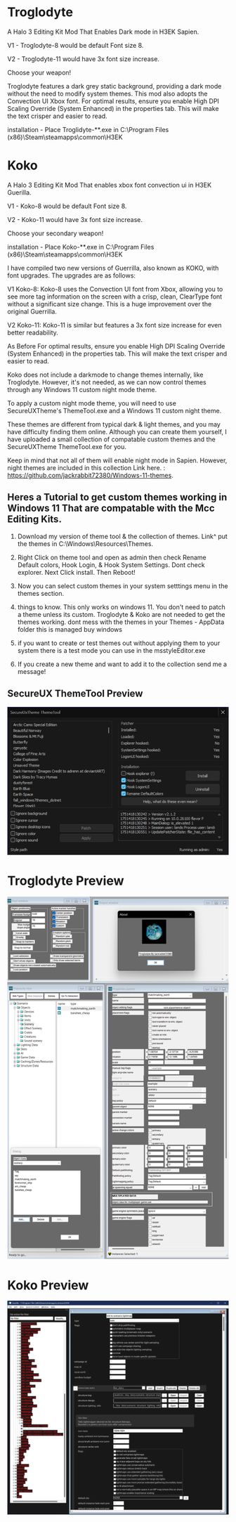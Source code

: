 
# Troglodyte
A Halo 3 Editing Kit Mod That Enables Dark mode in H3EK Sapien.

V1 - Troglodyte-8 would be default Font size 8.

V2 - Troglodyte-11 would have 3x font size increase.

Choose your weapon!

Troglodyte features a dark grey static background, providing a dark mode without the need to modify system themes. This mod also adopts the Convection UI Xbox font.
For optimal results, ensure you enable High DPI Scaling Override (System Enhanced) in the properties tab. This will make the text crisper and easier to read.

installation - Place Troglidyte-**.exe in C:\Program Files (x86)\Steam\steamapps\common\H3EK

# Koko
A Halo 3 Editing Kit Mod That enables xbox font convection ui in H3EK Guerilla.

V1 - Koko-8 would be default Font size 8.

V2 - Koko-11 would have 3x font size increase.

Choose your secondary weapon!

installation - Place Koko-**.exe in C:\Program Files (x86)\Steam\steamapps\common\H3EK

I have compiled two new versions of Guerrilla, also known as KOKO, with font upgrades. The upgrades are as follows:

V1 Koko-8: Koko-8 uses the Convection UI font from Xbox, allowing you to see more tag information on the screen with a crisp, clean, ClearType font without a significant size change. This is a huge improvement over the original Guerrilla.

V2 Koko-11: Koko-11 is similar but features a 3x font size increase for even better readability.

As Before For optimal results, ensure you enable High DPI Scaling Override (System Enhanced) in the properties tab. This will make the text crisper and easier to read.

Koko does not include a darkmode to change themes internally, like Troglodyte. However, it's not needed, as we can now control themes through any Windows 11 custom night mode theme. 

To apply a custom night mode theme, you will need to use SecureUXTheme's ThemeTool.exe and a Windows 11 custom night theme.

These themes are different from typical dark & light themes, and you may have difficulty finding them online. Although you can create them yourself, I have uploaded a small collection of compatable custom themes and the SecureUXTheme ThemeTool.exe for you.

Keep in mind that not all of them will enable night mode in Sapien. However, night themes are included in this collection Link here. : https://github.com/jackrabbit72380/Windows-11-themes.

## Heres a Tutorial to get custom themes working in Windows 11 That are compatable with the Mcc Editing Kits.

1. Download my version of theme tool & the collection of themes.  Link^ put the themes in C:\Windows\Resources\Themes.

2. Right Click on theme tool and open as admin then check Rename Default colors, Hook Login, & Hook System Settings. Dont check explorer. Next Click install. Then Reboot!

4. Now you can select custom themes in your system setttings menu in the themes section.

5. things to know. This only works on windows 11. You don't need to patch a theme unless its custom. Troglodyte & Koko are not needed to get the themes working. dont mess with the themes in your Themes - AppData folder this is managed buy windows

6. if you want to create or test themes out without applying them to your system there is a test mode you can use in the msstyleEditor.exe

7. If you create a new theme and want to add it to the collection send me a message!

## SecureUX ThemeTool Preview
![Screenshot](https://github.com/jackrabbit72380/Ho4kmmm/blob/master/apps/H3EK/themetool_preview.jpg)

# Troglodyte Preview
![Screenshot](https://github.com/jackrabbit72380/ho4kmmm/blob/master//apps/H3EK/Preview.jpg)
#
# Koko Preview
![Screenshot](https://github.com/jackrabbit72380/ho4kmmm/blob/master/koko11_preview.jpg)

